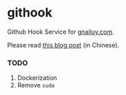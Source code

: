 githook
=======

Github Hook Service for [gnailuy.com](http://gnailuy.com/).

Please read [this blog post](http://gnailuy.com/jekyll/2014/08/29/github-webhook/) (in Chinese).

### TODO

1. Dockerization
2. Remove `sudo`

